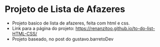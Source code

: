 # Projeto de Lista de Afazeres

- Projeto basico de lista de afazeres, feita com html e css.
- Link para a página do projeto: https://renanzitoo.github.io/to-do-list-HTML-CSS/
- Projeto baseado, no post do gustavo.barretoDev
